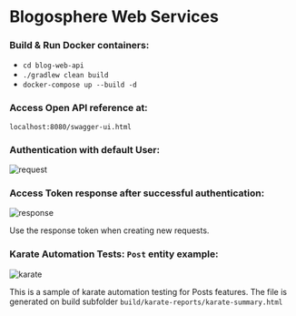 # Blogosphere Web Services

### Build & Run Docker containers:
- `cd blog-web-api`
- `./gradlew clean build`
- `docker-compose up --build -d`

### Access Open API reference at:

`localhost:8080/swagger-ui.html`

### Authentication with default User:
![request](https://user-images.githubusercontent.com/39915225/208146968-5c39e4c7-ece6-4a33-b289-edeb3afc3e56.png)

### Access Token response after successful authentication:
![response](https://user-images.githubusercontent.com/39915225/208146997-eee3aecd-b5a2-4fb1-8a3f-3e1c6087000c.png)

Use the response token when creating new requests. 

### Karate Automation Tests: `Post` entity example:
![karate](https://user-images.githubusercontent.com/39915225/207652757-91b470e3-ea66-461d-a677-505ccce66838.png)

This is a sample of karate automation testing for Posts features. 
The file is generated on build subfolder `build/karate-reports/karate-summary.html`
